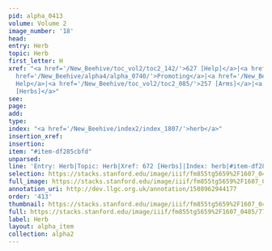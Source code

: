 ```yaml
---
pid: alpha_0413
volume: Volume 2
image_number: '18'
head: 
entry: Herb
topic: Herb
first_letter: H
xref: "<a href='/New_Beehive/toc_vol2/toc2_142/'>627 [Help]</a>|<a href='/New_Beehive/alpha3/alpha_0480/'>Instrument</a>|<a
  href='/New_Beehive/alpha4/alpha_0740/'>Promoting</a>|<a href='/New_Beehive/alpha2/alpha_0367/'>God's
  Help</a>|<a href='/New_Beehive/toc_vol2/toc2_085/'>257 [Arms]</a>|<a href='/New_Beehive/toc_vol2/toc2_150/'>672
  [Herbs]</a>"
see: 
page: 
add: 
type: 
index: "<a href='/New_Beehive/index2/index_1807/'>herb</a>"
insertion_xref: 
insertion: 
item: "#item-df285cbfd"
unparsed: 
line: 'Entry: Herb|Topic: Herb|Xref: 672 [Herbs]|Index: herb|#item-df285cbfd'
selection: https://stacks.stanford.edu/image/iiif/fm855tg5659%2F1607_0485/775,1673,2964,442/full/0/default.jpg
full_image: https://stacks.stanford.edu/image/iiif/fm855tg5659%2F1607_0485/full/full/0/default.jpg
annotation_uri: http://dev.llgc.org.uk/annotation/1508962944177
order: '413'
thumbnail: https://stacks.stanford.edu/image/iiif/fm855tg5659%2F1607_0485/775,1673,600,180/250,/0/default.jpg
full: https://stacks.stanford.edu/image/iiif/fm855tg5659%2F1607_0485/775,1673,2964,442/full/0/default.jpg
label: Herb
layout: alpha_item
collection: alpha2
---
```

